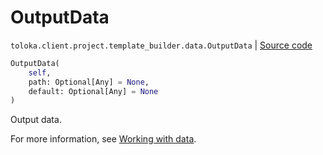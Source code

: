 # OutputData
`toloka.client.project.template_builder.data.OutputData` | [Source code](https://github.com/Toloka/toloka-kit/blob/v1.2.2/src/client/project/template_builder/data.py#L90)

```python
OutputData(
    self,
    path: Optional[Any] = None,
    default: Optional[Any] = None
)
```

Output data.


For more information, see [Working with data](https://toloka.ai/docs/template-builder/operations/work-with-data).


